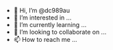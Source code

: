 - 👋 Hi, I’m @dc989au
- 👀 I’m interested in ...
- 🌱 I’m currently learning ...
- 💞️ I’m looking to collaborate on ...
- 📫 How to reach me ...

<!---
dc989au/dc989au is a ✨ special ✨ repository because its `README.md` (this file) appears on your GitHub profile.
You can click the Preview link to take a look at your changes.
--->
